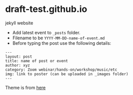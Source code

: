 # draft-test.github.io
jekyll website


- Add latest event to ```_posts``` folder. 
- Filename to be ```YYYY-MM-DD-name-of-event.md```
- Before typing the post use the following details:

```
---
layout: post
title: name of post or event
author: xyz
category: Zoom webinar/hands-on/workshop/music/etc
img: link to poster (can be uploaded in _images folder)  
---
```

Theme is from [here](https://github.com/lilykonings/louie)

